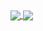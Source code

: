 <a href="https://github.com/mayconabe/mayconabe">
  <img align="center" src="https://github-readme-stats.vercel.app/api?username=mayconabe&count_private=true?username=mayconabe?username=mayconabe&show_icons=true?username=mayconabe&show_icons=true&theme=tokyonight" />
</a>
<a href="https://github.com/mayconabe/mayconabe">
  <img align="center" src="https://github-readme-stats.vercel.app/api/top-langs/?username=mayconabe&theme=tokyonight" />
</a>
